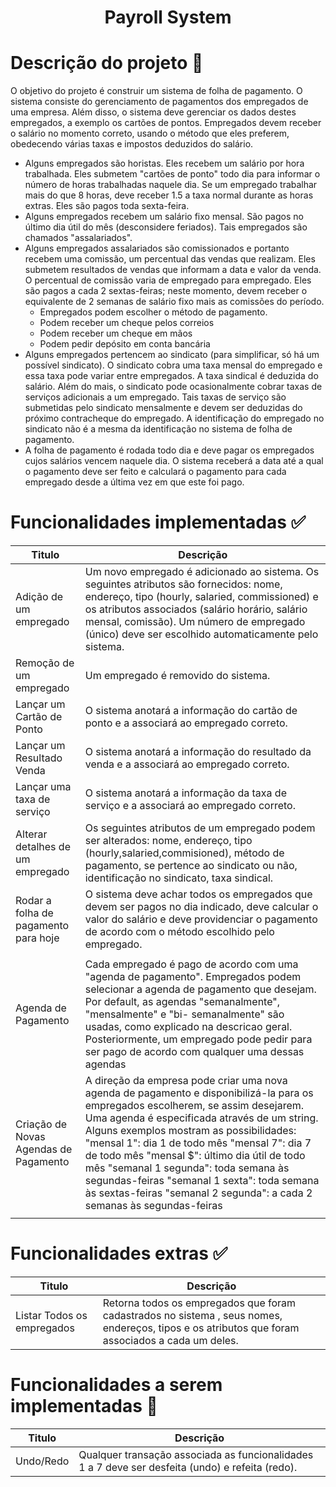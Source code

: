 <div align="center">
 
<h1>Payroll System</h1>
 
 
</div>
 
# Descrição do projeto :memo:
 
O objetivo do projeto é construir um sistema de folha de pagamento. O sistema consiste do
gerenciamento de pagamentos dos empregados de uma empresa. Além disso, o sistema deve
gerenciar os dados destes empregados, a exemplo os cartões de pontos. Empregados devem receber
o salário no momento correto, usando o método que eles preferem, obedecendo várias taxas e
impostos deduzidos do salário.
 
- Alguns empregados são horistas. Eles recebem um salário por hora trabalhada. Eles
  submetem "cartões de ponto" todo dia para informar o número de horas trabalhadas naquele
  dia. Se um empregado trabalhar mais do que 8 horas, deve receber 1.5 a taxa normal
  durante as horas extras. Eles são pagos toda sexta-feira.
- Alguns empregados recebem um salário fixo mensal. São pagos no último dia útil do mês
  (desconsidere feriados). Tais empregados são chamados "assalariados".
- Alguns empregados assalariados são comissionados e portanto recebem uma comissão, um
  percentual das vendas que realizam. Eles submetem resultados de vendas que informam a
  data e valor da venda. O percentual de comissão varia de empregado para empregado. Eles
  são pagos a cada 2 sextas-feiras; neste momento, devem receber o equivalente de 2 semanas
  de salário fixo mais as comissões do período.
  - Empregados podem escolher o método de pagamento.
  - Podem receber um cheque pelos correios
  - Podem receber um cheque em mãos
  - Podem pedir depósito em conta bancária
- Alguns empregados pertencem ao sindicato (para simplificar, só há um possível sindicato).
  O sindicato cobra uma taxa mensal do empregado e essa taxa pode variar entre
  empregados. A taxa sindical é deduzida do salário. Além do mais, o sindicato pode
  ocasionalmente cobrar taxas de serviços adicionais a um empregado. Tais taxas de serviço
  são submetidas pelo sindicato mensalmente e devem ser deduzidas do próximo
  contracheque do empregado. A identificação do empregado no sindicato não é a mesma da
  identificação no sistema de folha de pagamento.
- A folha de pagamento é rodada todo dia e deve pagar os empregados cujos salários vencem
  naquele dia. O sistema receberá a data até a qual o pagamento deve ser feito e calculará o
  pagamento para cada empregado desde a última vez em que este foi pago.
 
# Funcionalidades implementadas :white_check_mark:
 
| Titulo                                | Descrição                                                                                                                                                                                                                                                                                                                                                                                                                                                                                      |
| ------------------------------------- | ---------------------------------------------------------------------------------------------------------------------------------------------------------------------------------------------------------------------------------------------------------------------------------------------------------------------------------------------------------------------------------------------------------------------------------------------------------------------------------------------- |
| Adição de um empregado                | Um novo empregado é adicionado ao sistema. Os seguintes atributos são fornecidos: nome, endereço, tipo (hourly, salaried, commissioned) e os atributos associados (salário horário, salário mensal, comissão). Um número de empregado (único) deve ser escolhido automaticamente pelo sistema.                                                                                                                                                                                                 |
| Remoção de um empregado               | Um empregado é removido do sistema.                                                                                                                                                                                                                                                                                                                                                                                                                                                            |
| Lançar um Cartão de Ponto             | O sistema anotará a informação do cartão de ponto e a associará ao empregado correto.                                                                                                                                                                                                                                                                                                                                                                                                          |
| Lançar um Resultado Venda             | O sistema anotará a informação do resultado da venda e a associará ao empregado correto.                                                                                                                                                                                                                                                                                                                                                                                                       |
| Lançar uma taxa de serviço            | O sistema anotará a informação da taxa de serviço e a associará ao empregado correto.                                                                                                                                                                                                                                                                                                                                                                                                          |
| Alterar detalhes de um empregado      | Os seguintes atributos de um empregado podem ser alterados: nome, endereço, tipo (hourly,salaried,commisioned), método de pagamento, se pertence ao sindicato ou não, identificação no sindicato, taxa sindical.                                                                                                                                                                                                                                                                               |
| Rodar a folha de pagamento para hoje  | O sistema deve achar todos os empregados que devem ser pagos no dia indicado, deve calcular o valor do salário e deve providenciar o pagamento de acordo com o método escolhido pelo empregado.                                                                                                                                                                                                                                                                                                |
|                                                                                                                                                                                                                                                                                                                                                                                                                 |
| Agenda de Pagamento                   | Cada empregado é pago de acordo com uma "agenda de pagamento". Empregados podem selecionar a agenda de pagamento que desejam. Por default, as agendas "semanalmente", "mensalmente" e "bi- semanalmente" são usadas, como explicado na descricao geral. Posteriormente, um empregado pode pedir para ser pago de acordo com qualquer uma dessas agendas                                                                                                                                        |
| Criação de Novas Agendas de Pagamento | A direção da empresa pode criar uma nova agenda de pagamento e disponibilizá-la para os empregados escolherem, se assim desejarem. Uma agenda é especificada através de um string. Alguns exemplos mostram as possibilidades: "mensal 1": dia 1 de todo mês "mensal 7": dia 7 de todo mês "mensal $": último dia útil de todo mês "semanal 1 segunda": toda semana às segundas-feiras "semanal 1 sexta": toda semana às sextas-feiras "semanal 2 segunda": a cada 2 semanas às segundas-feiras |
|                                       |
 
# Funcionalidades extras :white_check_mark:
 
| Titulo                     | Descrição                                                                                                                                        |
| -------------------------- | ------------------------------------------------------------------------------------------------------------------------------------------------ |
| Listar Todos os empregados | Retorna todos os empregados que foram cadastrados no sistema , seus nomes, endereços, tipos e os atributos que foram associados a cada um deles. |

 
# Funcionalidades a serem implementadas :wrench:
 
| Titulo | Descrição                                                                      |
| ------ | ------------------------------------------------------------------------------ |
| Undo/Redo   | Qualquer transação associada as funcionalidades 1 a 7 deve ser desfeita (undo) e refeita (redo). |

